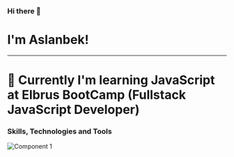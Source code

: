 ### Hi there 👋
# I'm Aslanbek!
___

# :book: Currently I'm learning JavaScript at Elbrus BootCamp (Fullstack JavaScript Developer)


### Skills, Technologies and Tools

![Component 1](https://user-images.githubusercontent.com/99525626/171757813-bc93e7bd-a68f-4df7-a7c3-93dd09167e5f.png)
